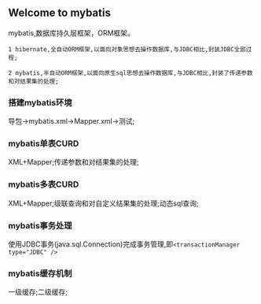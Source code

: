 ## Welcome to mybatis

mybatis,数据库持久层框架，ORM框架。

    1 hibernate,全自动ORM框架,以面向对象思想去操作数据库,与JDBC相比,封装JDBC全部过程;

    2 mybatis,半自动ORM框架,以面向原生sql思想去操作数据库,与JDBC相比,封装了传递参数和对结果集的处理;
### 搭建mybatis环境

导包→mybatis.xml→Mapper.xml→测试;

### mybatis单表CURD

XML+Mapper;传递参数和对结果集的处理;

### mybatis多表CURD

XML+Mapper;级联查询和对自定义结果集的处理;动态sql查询;

### mybatis事务处理

使用JDBC事务(java.sql.Connection)完成事务管理,即``` <transactionManager type="JDBC" /> ```

### mybatis缓存机制

一级缓存;二级缓存;
